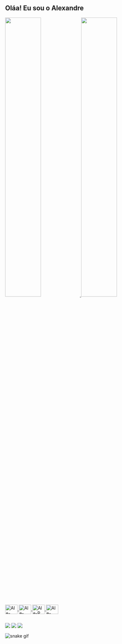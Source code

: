 ## Oláa! Eu sou o Alexandre
 <div>
  <a href="https://github.com/alexandre-costasilva1">
  <img width="48%" src="https://github-readme-stats.vercel.app/api?username=alexandre-costasilva1&show_icons=true&theme=dracula&include_all_commits=true&count_private=true"/>
  <img width="48%" src="https://github-readme-stats.vercel.app/api/top-langs/?username=alexandre-costasilva1&layout=compact&langs_count=16&theme=dracula"/>
</div>
<div style="display: inline_block"><br>
  
  <img align="center" alt="Ale-PostgreSql" height="30" width="40" src="https://cdn.jsdelivr.net/gh/devicons/devicon@latest/icons/postgresql/postgresql-original.svg" />
  <img align="center" alt="Ale-python" height="30" width="40" src="https://cdn.jsdelivr.net/gh/devicons/devicon@latest/icons/python/python-original.svg" />
  <img align="center" alt="Ale-R" height="30" width="40" src="https://cdn.jsdelivr.net/gh/devicons/devicon@latest/icons/r/r-original.svg" />
  <img align="center" alt="Ale-java" height="30" width="40" src="https://cdn.jsdelivr.net/gh/devicons/devicon@latest/icons/java/java-original.svg" />
</div>
  
  ##
 
<div> 
  <a href="https://instagram.com/alexandre_costasilva1" target="_blank"><img src="https://img.shields.io/badge/-Instagram-%23E4405F?style=for-the-badge&logo=instagram&logoColor=white" target="_blank"></a>
  <a href = "mailto:alexandre.jonjones.583@gmail.com"><img src="https://img.shields.io/badge/-Gmail-%23333?style=for-the-badge&logo=gmail&logoColor=white" target="_blank"></a>
  <a href="https://www.linkedin.com/in/alexandre-costasilva/" target="_blank"><img src="https://img.shields.io/badge/-LinkedIn-%230077B5?style=for-the-badge&logo=linkedin&logoColor=white" target="_blank"></a> 
 
</div>

![snake gif](https://github.com/alexandre-costasilva1/SEU_REPOSITORIO/blob/output/github-contribution-grid-snake.svg)
